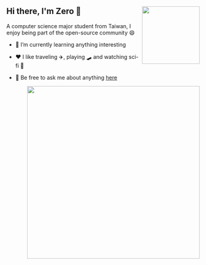 ## Hi there, I'm Zero 👋 <img align="right" width="150" src="https://komarev.com/ghpvc/?username=Zero6992&style=flat-square"/>


A computer science major student from Taiwan, I enjoy being part of the open-source community :smile:


+ 🌱 I’m currently learning anything interesting

+ ❤️ I like traveling :airplane:, playing :skateboard: and watching sci-fi 🎥

+ 💬 Be free to ask me about anything [here](https://github.com/Zero6992/Zero6992/issues)

<img align="right" width="450" src="https://github-readme-stats.vercel.app/api?username=Zero6992&show_icons=true&theme=tokyonight&include_all_commits=true"/>
